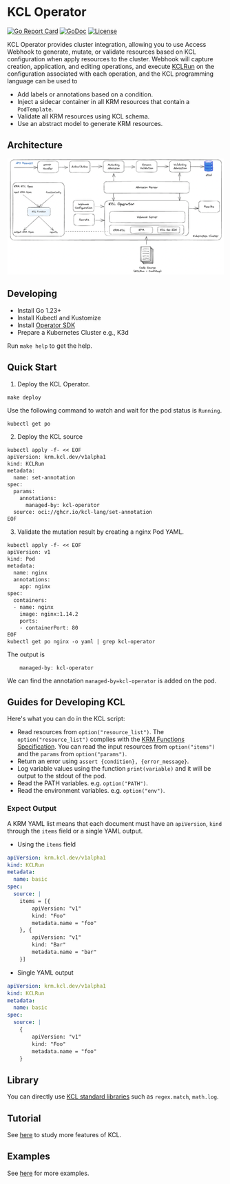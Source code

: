 # KCL Operator

[![Go Report Card](https://goreportcard.com/badge/kcl-lang.io/kcl-operator)](https://goreportcard.com/report/kcl-lang.io/kcl-operator)
[![GoDoc](https://godoc.org/kcl-lang.io/kcl-operator?status.svg)](https://godoc.org/kcl-lang.io/kcl-operator)
[![License](https://img.shields.io/badge/License-Apache%202.0-blue.svg)](https://kcl-lang.io/kcl-operator/blob/main/LICENSE)

KCL Operator provides cluster integration, allowing you to use Access Webhook to generate, mutate, or validate resources based on KCL configuration when apply resources to the cluster. Webhook will capture creation, application, and editing operations, and execute [KCLRun](https://github.com/kcl-lang/krm-kcl) on the configuration associated with each operation, and the KCL programming language can be used to

+ Add labels or annotations based on a condition.
+ Inject a sidecar container in all KRM resources that contain a `PodTemplate`.
+ Validate all KRM resources using KCL schema.
+ Use an abstract model to generate KRM resources.

## Architecture

![architecture](./images/arch.png)

## Developing

+ Install Go 1.23+
+ Install Kubectl and Kustomize
+ Install [Operator SDK](https://sdk.operatorframework.io/)
+ Prepare a Kubernetes Cluster e.g., K3d

Run `make help` to get the help.

## Quick Start

1. Deploy the KCL Operator.

```shell
make deploy
```

Use the following command to watch and wait for the pod status is `Running`.

```shell
kubectl get po
```

2. Deploy the KCL source

```shell
kubectl apply -f- << EOF
apiVersion: krm.kcl.dev/v1alpha1
kind: KCLRun
metadata:
  name: set-annotation
spec:
  params:
    annotations:
      managed-by: kcl-operator
  source: oci://ghcr.io/kcl-lang/set-annotation
EOF
```

3. Validate the mutation result by creating a nginx Pod YAML.

```shell
kubectl apply -f- << EOF
apiVersion: v1
kind: Pod
metadata:
  name: nginx
  annotations:
    app: nginx
spec:
  containers:
  - name: nginx
    image: nginx:1.14.2
    ports:
    - containerPort: 80
EOF
kubectl get po nginx -o yaml | grep kcl-operator
```

The output is

```shell
    managed-by: kcl-operator
```

We can find the annotation `managed-by=kcl-operator` is added on the pod.

## Guides for Developing KCL

Here's what you can do in the KCL script:

+ Read resources from `option("resource_list")`. The `option("resource_list")` complies with the [KRM Functions Specification](https://github.com/kubernetes-sigs/kustomize/blob/master/cmd/config/docs/api-conventions/functions-spec.md#krm-functions-specification). You can read the input resources from `option("items")` and the `params` from `option("params")`.
+ Return an error using `assert {condition}, {error_message}`.
+ Log variable values using the function `print(variable)` and it will be output to the stdout of the pod.
+ Read the PATH variables. e.g. `option("PATH")`.
+ Read the environment variables. e.g. `option("env")`.

### Expect Output

A KRM YAML list means that each document must have an `apiVersion`, `kind` through the `items` field or a single YAML output.

+ Using the `items` field

```yaml
apiVersion: krm.kcl.dev/v1alpha1
kind: KCLRun
metadata:
  name: basic
spec:
  source: |
    items = [{
        apiVersion: "v1"
        kind: "Foo"
        metadata.name = "foo"
    }, {
        apiVersion: "v1"
        kind: "Bar"
        metadata.name = "bar"
    }]
```

+ Single YAML output

```yaml
apiVersion: krm.kcl.dev/v1alpha1
kind: KCLRun
metadata:
  name: basic
spec:
  source: |
    {
        apiVersion: "v1"
        kind: "Foo"
        metadata.name = "foo"
    }
```

## Library

You can directly use [KCL standard libraries](https://kcl-lang.io/docs/reference/model/overview) such as `regex.match`, `math.log`.

## Tutorial

See [here](https://kcl-lang.io/docs/reference/lang/tour) to study more features of KCL.

## Examples

See [here](https://github.com/kcl-lang/krm-kcl/tree/main/examples) for more examples.

